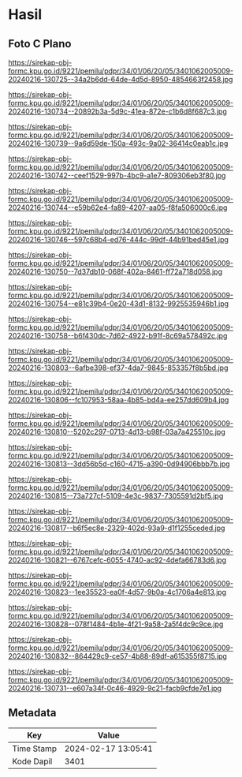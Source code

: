 # Hasil

## Foto C Plano

https://sirekap-obj-formc.kpu.go.id/9221/pemilu/pdpr/34/01/06/20/05/3401062005009-20240216-130725--34a2b6dd-64de-4d5d-8950-4854663f2458.jpg

https://sirekap-obj-formc.kpu.go.id/9221/pemilu/pdpr/34/01/06/20/05/3401062005009-20240216-130734--20892b3a-5d9c-41ea-872e-c1b6d8f687c3.jpg

https://sirekap-obj-formc.kpu.go.id/9221/pemilu/pdpr/34/01/06/20/05/3401062005009-20240216-130739--9a6d59de-150a-493c-9a02-36414c0eab1c.jpg

https://sirekap-obj-formc.kpu.go.id/9221/pemilu/pdpr/34/01/06/20/05/3401062005009-20240216-130742--ceef1529-997b-4bc9-a1e7-809306eb3f80.jpg

https://sirekap-obj-formc.kpu.go.id/9221/pemilu/pdpr/34/01/06/20/05/3401062005009-20240216-130744--e59b62e4-fa89-4207-aa05-f8fa506000c6.jpg

https://sirekap-obj-formc.kpu.go.id/9221/pemilu/pdpr/34/01/06/20/05/3401062005009-20240216-130746--597c68b4-ed76-444c-99df-44b91bed45e1.jpg

https://sirekap-obj-formc.kpu.go.id/9221/pemilu/pdpr/34/01/06/20/05/3401062005009-20240216-130750--7d37db10-068f-402a-8461-ff72a718d058.jpg

https://sirekap-obj-formc.kpu.go.id/9221/pemilu/pdpr/34/01/06/20/05/3401062005009-20240216-130754--e81c39b4-0e20-43d1-8132-9925535946b1.jpg

https://sirekap-obj-formc.kpu.go.id/9221/pemilu/pdpr/34/01/06/20/05/3401062005009-20240216-130758--b6f430dc-7d62-4922-b91f-8c69a578492c.jpg

https://sirekap-obj-formc.kpu.go.id/9221/pemilu/pdpr/34/01/06/20/05/3401062005009-20240216-130803--6afbe398-ef37-4da7-9845-853357f8b5bd.jpg

https://sirekap-obj-formc.kpu.go.id/9221/pemilu/pdpr/34/01/06/20/05/3401062005009-20240216-130806--fc107953-58aa-4b85-bd4a-ee257dd609b4.jpg

https://sirekap-obj-formc.kpu.go.id/9221/pemilu/pdpr/34/01/06/20/05/3401062005009-20240216-130810--5202c297-0713-4d13-b98f-03a7a425510c.jpg

https://sirekap-obj-formc.kpu.go.id/9221/pemilu/pdpr/34/01/06/20/05/3401062005009-20240216-130813--3dd56b5d-c160-4715-a390-0d94906bbb7b.jpg

https://sirekap-obj-formc.kpu.go.id/9221/pemilu/pdpr/34/01/06/20/05/3401062005009-20240216-130815--73a727cf-5109-4e3c-9837-7305591d2bf5.jpg

https://sirekap-obj-formc.kpu.go.id/9221/pemilu/pdpr/34/01/06/20/05/3401062005009-20240216-130817--b6f5ec8e-2329-402d-93a9-d1f1255ceded.jpg

https://sirekap-obj-formc.kpu.go.id/9221/pemilu/pdpr/34/01/06/20/05/3401062005009-20240216-130821--6767cefc-6055-4740-ac92-4defa66783d6.jpg

https://sirekap-obj-formc.kpu.go.id/9221/pemilu/pdpr/34/01/06/20/05/3401062005009-20240216-130823--1ee35523-ea0f-4d57-9b0a-4c1706a4e813.jpg

https://sirekap-obj-formc.kpu.go.id/9221/pemilu/pdpr/34/01/06/20/05/3401062005009-20240216-130828--078f1484-4b1e-4f21-9a58-2a5f4dc9c9ce.jpg

https://sirekap-obj-formc.kpu.go.id/9221/pemilu/pdpr/34/01/06/20/05/3401062005009-20240216-130832--864429c9-ce57-4b88-89df-a615355f8715.jpg

https://sirekap-obj-formc.kpu.go.id/9221/pemilu/pdpr/34/01/06/20/05/3401062005009-20240216-130731--e607a34f-0c46-4929-9c21-facb9cfde7e1.jpg


## Metadata

| Key        | Value               |
| ---------- | ------------------- |
| Time Stamp | 2024-02-17 13:05:41 |
| Kode Dapil | 3401                |



